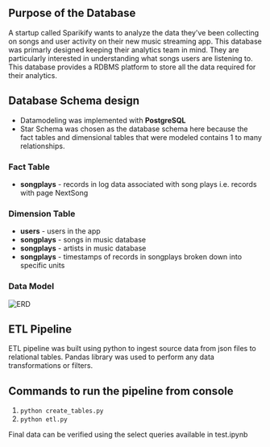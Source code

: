 ## Purpose of the Database
A startup called Sparikify wants to analyze the data they've been collecting on songs and user activity on their new music streaming app. This database was primarly designed keeping their analytics team in mind. They are particularly interested in understanding what songs users are listening to. This database provides a RDBMS platform to store all the data required for their analytics. 

## Database Schema design
* Datamodeling was implemented with **PostgreSQL** 
* Star Schema was chosen as the database schema here because the fact tables and dimensional tables that were modeled contains 1 to many relationships.

### Fact Table
* **songplays** - records in log data associated with song plays i.e. records with page NextSong

### Dimension Table
* **users** - users in the app
* **songplays** - songs in music database
* **songplays** - artists in music database
* **songplays** - timestamps of records in songplays broken down into specific units

### Data Model
![ERD](./datamodel.png)

## ETL Pipeline 

ETL pipeline was built using python to ingest source data from json files to relational tables. Pandas library was used to perform any data transformations or filters. 

## Commands to run the pipeline from console

1. `python create_tables.py`
2. `python etl.py`

Final data can be verified using the select queries available in test.ipynb
